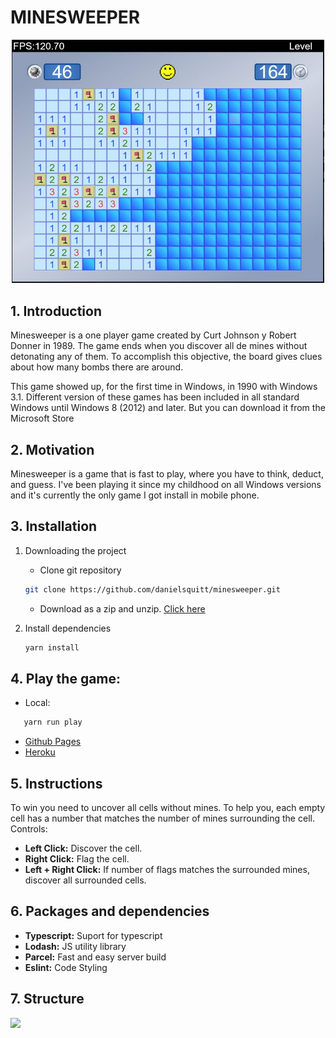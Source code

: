 # MINESWEEPER

<p align="center">
<img src="readme_assets/overview.jpg" alt="Overview" width="500"/>
</p>

## 1. Introduction

Minesweeper is a one player game created by Curt Johnson y Robert Donner in 1989. The game ends when you discover all de mines without detonating any of them. To accomplish this objective, the board gives clues about how many bombs there are around.

This game showed up, for the first time in Windows, in 1990 with Windows 3.1. Different version of these games has been included in all standard Windows until Windows 8 (2012) and later. But you can download it from the Microsoft Store

## 2. Motivation

Minesweeper is a game that is fast to play, where you have to think, deduct, and guess. I've been playing it since my childhood on all Windows versions and it's currently the only game I got install in mobile phone.

## 3. Installation

1. Downloading the project

   - Clone git repository

   ```bash
   git clone https://github.com/danielsquitt/minesweeper.git
   ```

   - Download as a zip and unzip. [Click here](https://github.com/danielsquitt/minesweeper/archive/refs/heads/main.zip)

2. Install dependencies
   ```bash
   yarn install
   ```

## 4. Play the game:

- Local:

```bash
   yarn run play
```
- [Github Pages](https://danielsquitt.github.io/minesweeper/)
- [Heroku](https://mineseewper.herokuapp.com/)

## 5. Instructions
To win you need to uncover all cells without mines. To help you, each empty cell has a number that matches the number of mines surrounding the cell.
Controls:
- **Left Click:** Discover the cell.
- **Right Click:** Flag the cell.
- **Left + Right Click:** If number of flags matches the surrounded mines, discover all surrounded cells.

## 6. Packages and dependencies

- **Typescript:** Suport for typescript
- **Lodash:** JS utility library
- **Parcel:** Fast and easy server build
- **Eslint:** Code Styling

## 7. Structure
[![](https://mermaid.ink/img/pako:eNpVkE1qw0AMha8itEohvoAXhcZOsgmk0Ow8WQiPnBmS-WEsU4Ltu3ccU2i1kt77nhAasQ2ascRbomjgUisPuT6ayiTbi6P-CkXxPh1ZwAXPzwl2m2OA3oQYrb-9rfxugaAaTwvGIMb6-7xa1St_9jxB3ZwoSojXv87lO0ywb-ynyev_OyZxTh2ajsqOipYSVJReCG7RcXJkdT59XBSFYtixwjK3mjsaHqJQ-TmjQ9QkvNdWQsJS0sBbpEHC19O3v_PK1JbyI9wqzj8k-lxH)](https://mermaid.live/edit#pako:eNpVkE1qw0AMha8itEohvoAXhcZOsgmk0Ow8WQiPnBmS-WEsU4Ltu3ccU2i1kt77nhAasQ2ascRbomjgUisPuT6ayiTbi6P-CkXxPh1ZwAXPzwl2m2OA3oQYrb-9rfxugaAaTwvGIMb6-7xa1St_9jxB3ZwoSojXv87lO0ywb-ynyev_OyZxTh2ajsqOipYSVJReCG7RcXJkdT59XBSFYtixwjK3mjsaHqJQ-TmjQ9QkvNdWQsJS0sBbpEHC19O3v_PK1JbyI9wqzj8k-lxH)